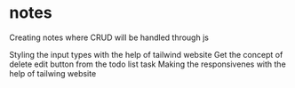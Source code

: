# notes
Creating notes where CRUD will be handled through js


Styling the input types with the help of tailwind website
Get the concept of delete edit button from the todo list task
Making the responsivenes with the help of tailwing website
